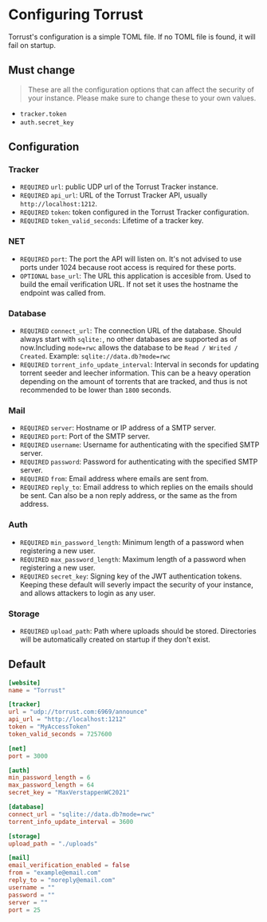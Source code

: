 # Configuring Torrust
Torrust's configuration is a simple TOML file. If no TOML file is found, it will fail on startup.

## Must change
> These are all the configuration options that can affect the security of your instance. Please make sure to change these to your own values.
- `tracker.token`
- `auth.secret_key`

## Configuration

### Tracker
- `REQUIRED` `url`: public UDP url of the Torrust Tracker instance.
- `REQUIRED` `api_url`: URL of the Torrust Tracker API, usually `http://localhost:1212`.
- `REQUIRED` `token`: token configured in the Torrust Tracker configuration.
- `REQUIRED` `token_valid_seconds`: Lifetime of a tracker key.

### NET
- `REQUIRED` `port`: The port the API will listen on. It's not advised to use ports under 1024 because root access is required for these ports.
- `OPTIONAL` `base_url`: The URL this application is accesible from. Used to build the email verification URL. If not set it uses the hostname the endpoint was called from.


### Database
- `REQUIRED` `connect_url`: The connection URL of the database. Should always start with `sqlite:`, no other databases are supported as of now.Including `mode=rwc` allows the database to be `Read / Writed / Created`. Example: `sqlite://data.db?mode=rwc`
- `REQUIRED` `torrent_info_update_interval`: Interval in seconds for updating torrent seeder and leecher information. This can be a heavy operation depending on the amount of torrents that are tracked, and thus is not recommended to be lower than `1800` seconds.

### Mail
- `REQUIRED` `server`: Hostname or IP address of a SMTP server.
- `REQUIRED` `port`: Port of the SMTP server.
- `REQUIRED` `username`: Username for authenticating with the specified SMTP server.
- `REQUIRED` `password`: Password for authenticating with the specified SMTP server.
- `REQUIRED` `from`: Email address where emails are sent from.
- `REQUIRED` `reply_to`: Email address to which replies on the emails should be sent. Can also be a non reply address, or the same as the from address.

### Auth
- `REQUIRED` `min_password_length`: Minimum length of a password when registering a new user.
- `REQUIRED` `max_password_length`: Maximum length of a password when registering a new user.
- `REQUIRED` `secret_key`: Signing key of the JWT authentication tokens. Keeping these default will severly impact the security of your instance, and allows attackers to login as any user.

### Storage
- `REQUIRED` `upload_path`: Path where uploads should be stored. Directories will be automatically created on startup if they don't exist.

## Default
```toml
[website]
name = "Torrust"

[tracker]
url = "udp://torrust.com:6969/announce"
api_url = "http://localhost:1212"
token = "MyAccessToken"
token_valid_seconds = 7257600

[net]
port = 3000

[auth]
min_password_length = 6
max_password_length = 64
secret_key = "MaxVerstappenWC2021"

[database]
connect_url = "sqlite://data.db?mode=rwc"
torrent_info_update_interval = 3600

[storage]
upload_path = "./uploads"

[mail]
email_verification_enabled = false
from = "example@email.com"
reply_to = "noreply@email.com"
username = ""
password = ""
server = ""
port = 25
```

